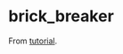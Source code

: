 # brick_breaker

From [tutorial](https://codelabs.developers.google.com/codelabs/flutter-flame-brick-breaker).